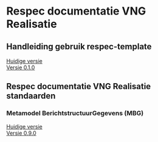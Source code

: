# Respec documentatie VNG Realisatie

## Handleiding gebruik respec-template

[Huidige versie](https://vng-realisatie.github.io/publicatie/cim/respec-template/)<br/>
[Versie 0.1.0](https://vng-realisatie.github.io/publicatie/cim/respec-template/0.1.0/)

## Respec documentatie VNG Realisatie standaarden

### Metamodel BerichtstructuurGegevens (MBG)

[Huidige versie](https://vng-realisatie.github.io/publicatie/cim/mbg)<br/>
[Versie 0.9.0](https://vng-realisatie.github.io/publicatie/cim/mbg/0.9.0)

<!--## Open Raads Informatie

[Huidige versie](https://vng-realisatie.github.io/publicatie/cim/ori/)<br/>
[Versie 2.0.0](https://vng-realisatie.github.io/publicatie/cim/ori/2.0.0/)<br/>
[Versie 1.2.0](https://vng-realisatie.github.io/publicatie/cim/ori/1.2.0/) -->

